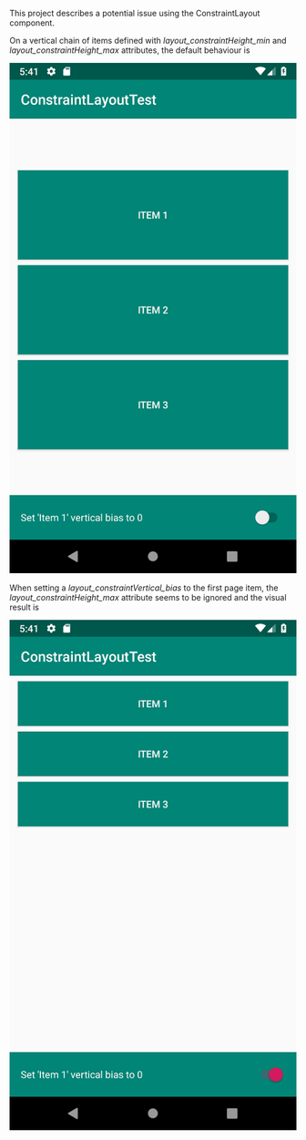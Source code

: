 

This project describes a potential issue using the ConstraintLayout component.

On a vertical chain of items defined with *layout_constraintHeight_min* and *layout_constraintHeight_max* attributes, the default behaviour is

![default bias rendering](vertical_bias_default.png)


When setting a *layout_constraintVertical_bias* to the first page item, the *layout_constraintHeight_max* attribute seems to be ignored and the visual result is  

![rendering with vertical bias set to 0](vertical_bias_0.png)
